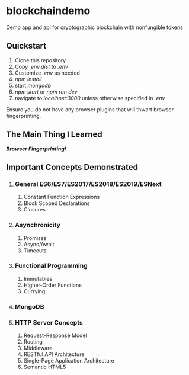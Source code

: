 # blockchaindemo

Demo app and api for cryptographic blockchain with nonfungible tokens

## Quickstart

1. Clone this repository
1. Copy *.env.dist* to *.env*
1. Customize *.env* as needed
1. *npm install*
1. start *mongodb*
1. *npm start* or *npm run dev*
1. navigate to *localhost:3000* unless otherwise specified in *.env*

Ensure you do not have any browser plugins that will thwart browser fingerprinting.

## The Main Thing I Learned

**_Browser Fingerprinting!_**

## Important Concepts Demonstrated

1. ### General ES6/ES7/ES2017/ES2018/ES2019/ESNext

    1. Constant Function Expressions
    1. Block Scoped Declarations
    1. Closures

1. ### Asynchronicity

    1. Promises
    1. Async/Await
    1. Timeouts

1. ### Functional Programming

    1. Immutables
    1. Higher-Order Functions
    1. Currying

1. ### MongoDB

1. ### HTTP Server Concepts

    1. Request-Response Model
    1. Routing
    1. Middleware
    1. RESTful API Architecture
    1. Single-Page Application Architecture
    1. Semantic HTML5
